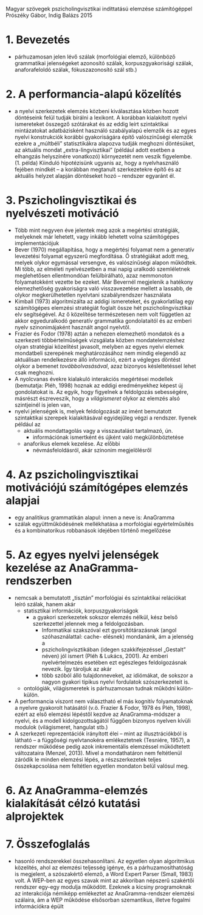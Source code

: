 Magyar szövegek pszicholingvisztikai indíttatású elemzése számítógéppel
Prószéky Gábor, Indig Balázs
2015

# 1. Bevezetés

* párhuzamosan jelen lévő szálak (morfológiai elemző, különböző grammatikai
  jelenségeket azonosító szálak, korpuszgyakorisági szálak, anaforafeloldó
  szálak, fókuszazonosító szál stb.)

# 2. A performancia-alapú közelítés

* a nyelvi szerkezetek elemzés közbeni kiválasztása közben hozott döntéseink
  felül tudják bírálni a lexikont. A korábban kialakított nyelvi ismereteket
  összegző szótárakat és az eddig leírt szintaktikai mintázatokat adatbázisként
  használó szabályalapú elemzők és az egyes nyelvi konstrukciók korábbi
  gyakoriságára építő valószínűségi elemzők ezekre a „múltbéli” statisztikákra
  alapozva tudják meghozni döntésüket, az aktuális mondat „extra-lingvisztikai”
  (például adott esetben a elhangzás helyszínére vonatkozó) környezetét nem
  veszik figyelembe. (1. példa) Kiinduló hipotézisünk ugyanis az, hogy a
  nyelvhasználó fejében mindkét – a korábban megtanult szerkezetekre építő és
  az aktuális helyzet alapján döntéseket hozó – rendszer egyaránt él.

# 3. Pszicholingvisztikai és nyelvészeti motiváció

* Több mint negyven éve jelentek meg azok a megértési stratégiák, melyeknek már
  lehetett, vagy inkább lehetett volna számítógépes implementációjuk
* Bever (1970) megállapítása, hogy a megértési folyamat nem a generatív
  levezetési folyamat egyszerű megfordítása. Ő stratégiákat adott meg, melyek
  olykor egymással versengve, és valószínűségi alapon működtek. Mi több, az
  elméleti nyelvészetben a mai napig uralkodó szemléletnek meglehetősen
  ellentmondóan felülbírálható, azaz nemmonoton folyamatokként vezette be
  ezeket. Már Bevernél megjelenik a hatékony elemezhetőség gyakoriságra való
  visszavezetése mellett a lassabb, de olykor megkerülhetetlen nyelvtani
  szabályrendszer használata
* Kimball (1973) algoritmizálta az addigi ismereteket, és gyakorlatilag egy
  számítógépes elemzési stratégiát foglalt össze hét pszicholingvisztikai elv
  segítségével. Az ő közelítése természetesen nem volt független az akkor
  egyeduralkodó generatív grammatika gondolataitól és az emberi nyelv
  szinonimájaként használt angol nyelvtől.
* Frazier és Fodor (1978) aztán a nehezen elemezhető mondatok és a szerkezeti
  többértelműségek vizsgálata közben mondatelemzéshez olyan stratégiai
  közelítést javasolt, melyben az egyes nyelvi elemek mondatbeli szerepének
  meghatározásához nem mindig elegendő az aktuálisan rendelkezésre álló
  információ, ezért a végleges döntést olykor a bemenet _továbbolvasásával_, azaz
  bizonyos késleltetéssel lehet csak meghozni.
* A nyolcvanas évekre kialakuló interakciós megértései modellek (bemutatja:
  Pléh, 1998) hoznak az eddigi eredményekhez képest új gondolatokat is. Az
  egyik, hogy figyelnek a feldolgozás sebességére, másrészt észreveszik, hogy a
  _világismeret_ olykor az elemzés alsó szintjeinél is jelen van,
* nyelvi jelenségek is, melyek feldolgozását az imént bemutatott szintaktikai
  szerepek kialakításával egyidejűleg végzi a rendszer. Ilyenek például az
  * aktuális mondattagolás vagy a visszautalást tartalmazó, ún.
    * információnak ismertként és újként való megkülönböztetése
  * anaforikus elemek kezelése. Az előbbi
    * névmásfeloldásról, akár szinonim megjelölésről

# 4. Az pszicholingvisztikai motivációjú számítógépes elemzés alapjai

* egy analitikus grammatikán alapul: innen a neve is: AnaGramma
* szálak együttműködésének mellékhatása a morfológiai egyértelműsítés és a
  kombinatorikus robbanások idejében történő megelőzése

# 5. Az egyes nyelvi jelenségek kezelése az AnaGramma-rendszerben

* nemcsak a bemutatott „tisztán” morfológiai és szintaktikai relációkat leíró
  szálak, hanem akár
    * statisztikai információk, korpuszgyakoriságok
      * a gyakori szerkezetek sokszor elemzés nélkül, kész belső szerkezettel
        jelennek meg a feldolgozásban.
        * Informatikai szakszóval ezt gyorsítótárazásnak (angol
          szóhasználattal: cache- elésnek) mondanánk, ám a jelenség a
        * pszicholingvisztikában (idegen szakkifejezéssel „Gestalt” néven) jól
          ismert (Pléh & Lukács, 2001). Az emberi nyelvértelmezés esetében ezt
          egészleges feldolgozásnak nevezik. Így tároljuk az akár
        * több szóból álló tulajdonneveket, az idiómákat, de sokszor a nagyon
          gyakori tipikus nyelvi fordulatok szószerkezeteit is.
    * ontológiák, világismeretek is párhuzamosan tudnak működni külön-külön.
* A performancia viszont nem választható el más kognitív folyamatoknak a
  nyelvre gyakorolt hatásától (v.ö. Frazier & Fodor, 1978 és Pléh, 1998), ezért
  az első elemzési lépéstől kezdve az AnaGramma-módszer a nyelvi, és a
  modell kidolgozottságától függően bizonyos nyelven kívüli modulok
  (világismeret, hangulat stb.)
* A szerkezeti reprezentációk irányított élei – mint az illusztrációkból is
  látható – a függőségi nyelvtanokéra emlékeztetnek (Tesniére, 1957), a
  rendszer működése pedig azok inkrementális elemzéssel működtetett
  változataira (Menzel, 2013). Mivel a mondathatáron nem feltétlenül záródik
  le minden elemzési lépés, a részszerkezetek teljes összekapcsolása nem
  feltétlen egyetlen mondaton belül valósul meg.

# 6. Az AnaGramma-elemzés kialakítását célzó kutatási alprojektek

# 7. Összefoglalás

* hasonló rendszerekkel összehasonlítani. Az egyetlen olyan algoritmikus
  közelítés, ahol az elemzési teljesség igénye, és a párhuzamosíthatóság is
  megjelent, a szószakértő elemző, a Word Expert Parser (Small, 1983) volt. A
  WEP-ben az egyes szavak mint az akkoriban népszerű szakértői rendszer egy-egy
  modulja működött. Ezeknek a kicsiny programoknak az interakciója némiképp
  emlékeztet az AnaGramma-rendszer elemzési szálaira, ám a WEP működése
  elsősorban szemantikus, illetve fogalmi információkra épült
